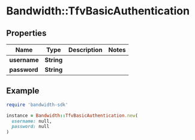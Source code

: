 # Bandwidth::TfvBasicAuthentication

## Properties

| Name | Type | Description | Notes |
| ---- | ---- | ----------- | ----- |
| **username** | **String** |  |  |
| **password** | **String** |  |  |

## Example

```ruby
require 'bandwidth-sdk'

instance = Bandwidth::TfvBasicAuthentication.new(
  username: null,
  password: null
)
```

